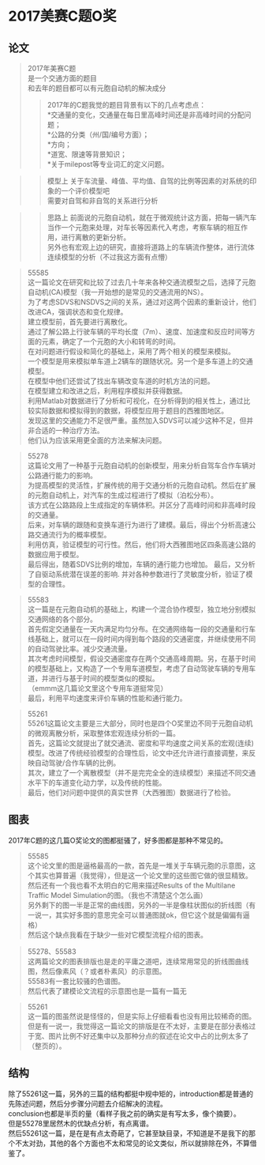 2017美赛C题O奖
==
论文  
-

>2017年美赛C题<br>
是一个交通方面的题目<br>
和去年的题目都可以有元胞自动机的解决成分<br>
>>2017年的C题我觉的题目背景有以下的几点考虑点：<br>
*交通量的变化，交通量在每日里高峰时间还是非高峰时间的分配问题；<br>
*公路的分类（州/国/编号方面）；<br>
*方向；<br>
*道宽、限速等背景知识；<br>
*关于milepost等专业词汇的定义问题。<br>

>>模型上
关于车流量、峰值、平均值、自驾的比例等因素的对系统的印象的一个评价模型吧<br>
需要对自驾和非自驾的关系进行分析<br>

>>思路上
前面说的元胞自动机，就在于微观统计这方面，把每一辆汽车当作一个元胞来处理，对车长等因素代入考虑，考察车辆的相互作用，进行离散的更新分析。<br>
另外也有宏观上边的研究，直接将道路上的车辆流作整体，进行流体连续模型的分析（不过我这方面有点懵）<br>


>55585<br>
这一篇论文在研究和比较了过去几十年来各种交通流模型之后，选择了元胞自动机(CA)模型（我一开始想的是常见的交通流用的NS）。<br>
为了考虑SDVS和NSDVS之间的关系，通过对这两个因素的重新设计，他们改进CA，强调状态和变化规律。<br>
建立模型前，首先要进行离散化。<br>
通过了解公路上行驶车辆的平均长度（7m）、速度、加速度和反应时间等方面的元素，确定了一个元胞的大小和转弯的时间。<br>
在对问题进行假设和简化的基础上，采用了两个相关的模型来模拟。<br>
一个模型是用来模拟单车道上2辆车的跟随状况。另一个是多车道上的交通模型。<br>
在模型中他们还尝试了找出车辆改变车道的时机方法的问题。<br>
在模型建立和改进之后，利用程序模拟并获得数据。<br>
利用Matlab对数据进行了分析和可视化，在分析得到的相关性上，通过比较实际数据和模拟得到的数据，将模型应用于题目的西雅图地区。<br>
发现这里的交通能力不足很严重。虽然加入SDVS可以减少这种不足，但并非合适的一种治疗方法。<br>
他们认为应该采用更全面的方法来解决问题。<br>

>55278<br>
这篇论文用了一种基于元胞自动机的创新模型，用来分析自驾车合作车辆对公路通行能力的影响。<br>
为提高模型的灵活性，扩展传统的用于交通分析的元胞自动机。然后在扩展的元胞自动机上，对汽车的生成过程进行了模拟（泊松分布）。<br>
该方式在公路路段上生成指定的车辆体积。并区分了高峰时间和非高峰时段的交通量。<br>
后来，对车辆的跟随和变换车道行为进行了建模。最后，得出个分析高速公路交通流行为的概率模型。<br>
利用仿真，验证模型的可行性。然后，他们将大西雅图地区四条高速公路的数据应用于模型。<br>
最后得出，随着SDVS比例的增加，车辆的通行能力也增加。 最后，又分析了自驱动系统潜在误差的影响. 并对各种参数进行了灵敏度分析，验证了模型的合理性。<br>

>55583<br>
这一篇是在元胞自动机的基础上，构建一个混合协作模型，独立地分别模拟交通网络的各个部分。<br>
首先假定交通量在一天内满足均匀分布。在交通网络每一段的交通量和行车线基础上，就可以在一段时间内得到每个路段的交通密度，并继续使用不同的自动驾驶比率。减少交通流量。<br>
其次考虑时间模型，假设交通密度存在两个交通高峰周期。另，在基于时间的模型基础上，又构造了一个专用车道模型，考虑了自动驾驶车辆的专用车道，并进行与基于时间的模型类似的模拟。<br>
（emmm这几篇论文里这个专用车道挺常见）<br>
最后，利用平均速度来评价车辆的性能和通行能力。<br>

>55261<br>
55261这篇论文主要是三大部分，同时也是四个O奖里边不同于元胞自动机的微观离散分析，采取整体宏观连续分析的一篇。<br>
首先，这篇论文就提出了就交通流、密度和平均速度之间关系的宏观(连续)模型。改进了传统经验模型的合理性后，论文中还允许进行直接调整，来反映自动驾驶/合作车辆的比例。<br>
其次，建立了一个离散模型（并不是完完全全的连续模型）来描述不同交通水平下的车道变化动力学，以及传统的性能。<br>
最后，他们对问题中提供的真实世界（大西雅图）数据进行了检验。<br>



图表
-
2017年C题的这几篇O奖论文的图都挺骚了，好多图都是那种不常见的。<br>
>55585<br>
这个论文里的图是逼格最高的一款，首先是一堆关于车辆元胞的示意图，这个其实也算普遍（我觉得），但是这一个论文里的这些图它做的很显精致。<br>
然后还有一个我也看不太明白的它用来描述Results of the Multilane Traffic Model Simulation的图。（我也不清楚这个怎么画）<br>
另外剩下的图一半是正常的曲线图，另外的一半是像柱状图似的折线图（有一说一，其实好多图的意思完全可以普通图就ok，但它这个就是偏偏有逼格）<br>
然后这个缺点我看在于缺少一些对它模型流程介绍的图表。<br>

>55278、55583<br>
这两篇论文的图表排版也是走的平庸之道吧，连续常用常见的折线图曲线图，然后像素风（？或者朴素风）的示意图。<br>
55583有一套比较骚的色谱图。<br>
然后代表了建模论文流程的示意图也是一篇有一篇无<br>

>55261<br>
这一篇的图虽然说是怪怪的，但是实际上仔细看看也没有用比较稀奇的图。<br>
但是有一说一，我觉得这一篇论文的排版是在不太好，主要是在部分表格过于宽、图片比例不好还集中以及那种分点的叙述在论文中占的比例太多了（整页的）。<br>



结构
-
除了55261这一篇，另外的三篇的结构都挺中规中矩的，introduction都是普通的先陈述问题，然后分步骤分问题去介绍解决的流程。<br>
conclusion也都是半页的量（看样子我之前的确实是有写太多，像个摘要）。<br>
但是55278里居然木的优缺点分析，有点离谱。<br>
然后55261这一篇，是在是有点太奇葩了，它甚至缺目录，不知道是不是我下的那个不太对劲，其他的各个方面也不太和常见的论文类似，所以就排除在外，不算借鉴了。<br>








